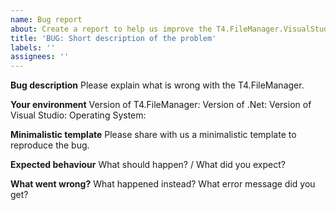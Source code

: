 ```yaml
---
name: Bug report
about: Create a report to help us improve the T4.FileManager.VisualStudio
title: 'BUG: Short description of the problem'
labels: ''
assignees: ''
---
```


**Bug description**
Please explain what is wrong with the T4.FileManager.


**Your environment**
Version of T4.FileManager:
Version of .Net: 
Version of Visual Studio:
Operating System: 


**Minimalistic template**
Please share with us a minimalistic template to reproduce the bug.


**Expected behaviour**
What should happen? / What did you expect?


**What went wrong?**
What happened instead? What error message did you get?
